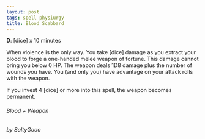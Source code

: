 ```yaml
---
layout: post
tags: spell physiurgy
title: Blood Scabbard
---
```


**D**: [dice] x 10 minutes

When violence is the only way. You take [dice] damage as you extract your blood to forge a one-handed melee weapon of fortune. This damage cannot bring you below 0 HP. The weapon deals 1D8 damage plus the number of wounds you have. You (and only you) have advantage on your attack rolls with the weapon.

If you invest 4 [dice] or more into this spell, the weapon becomes permanent.

###### *Blood + Weapon*

###### by SaltyGooo

